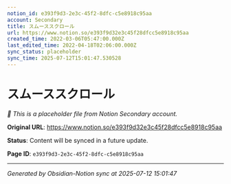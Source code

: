 ```yaml
---
notion_id: e393f9d3-2e3c-45f2-8dfc-c5e8918c95aa
account: Secondary
title: スムーススクロール 
url: https://www.notion.so/e393f9d32e3c45f28dfcc5e8918c95aa
created_time: 2022-03-06T05:47:00.000Z
last_edited_time: 2022-04-18T02:06:00.000Z
sync_status: placeholder
sync_time: 2025-07-12T15:01:47.530528
---
```


# スムーススクロール 

*🔄 This is a placeholder file from Notion Secondary account.*

**Original URL**: https://www.notion.so/e393f9d32e3c45f28dfcc5e8918c95aa

**Status**: Content will be synced in a future update.

**Page ID**: `e393f9d3-2e3c-45f2-8dfc-c5e8918c95aa`

---

*Generated by Obsidian-Notion sync at 2025-07-12 15:01:47*
